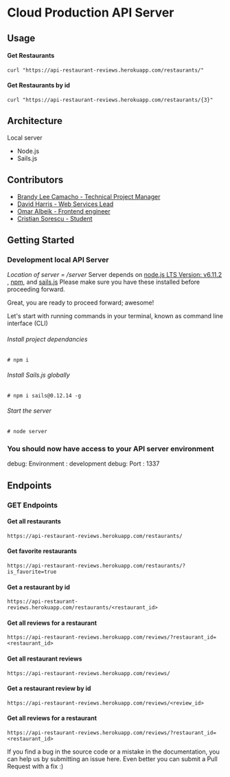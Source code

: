# Cloud Production API Server
## Usage
#### Get Restaurants
```
curl "https://api-restaurant-reviews.herokuapp.com/restaurants/"
```
#### Get Restaurants by id
````
curl "https://api-restaurant-reviews.herokuapp.com/restaurants/{3}"
````

## Architecture
Local server
- Node.js
- Sails.js

## Contributors

- [Brandy Lee Camacho - Technical Project Manager](mailto:brandy.camacho@udacity.com)
- [David Harris - Web Services Lead](mailto:david.harris@udacity.com)
- [Omar Albeik - Frontend engineer](mailto:omaralbeik@gmail.com)
- [Cristian Sorescu - Student](https://github.com/christian0101)

## Getting Started

### Development local API Server
_Location of server = /server_
Server depends on [node.js LTS Version: v6.11.2 ](https://nodejs.org/en/download/), [npm](https://www.npmjs.com/get-npm), and [sails.js](http://sailsjs.com/)
Please make sure you have these installed before proceeding forward.

Great, you are ready to proceed forward; awesome!

Let's start with running commands in your terminal, known as command line interface (CLI)

###### Install project dependancies
```Install project dependancies
# npm i
```
###### Install Sails.js globally
```Install sails global
# npm i sails@0.12.14 -g
```
###### Start the server
```Start server
# node server
```
### You should now have access to your API server environment
debug: Environment : development
debug: Port        : 1337


## Endpoints

### GET Endpoints

#### Get all restaurants
```
https://api-restaurant-reviews.herokuapp.com/restaurants/
```

#### Get favorite restaurants
```
https://api-restaurant-reviews.herokuapp.com/restaurants/?is_favorite=true
```

#### Get a restaurant by id
```
https://api-restaurant-reviews.herokuapp.com/restaurants/<restaurant_id>
```

#### Get all reviews for a restaurant
```
https://api-restaurant-reviews.herokuapp.com/reviews/?restaurant_id=<restaurant_id>
```

#### Get all restaurant reviews
```
https://api-restaurant-reviews.herokuapp.com/reviews/
```

#### Get a restaurant review by id
```
https://api-restaurant-reviews.herokuapp.com/reviews/<review_id>
```

#### Get all reviews for a restaurant
```
https://api-restaurant-reviews.herokuapp.com/reviews/?restaurant_id=<restaurant_id>
```

If you find a bug in the source code or a mistake in the documentation, you can help us by
submitting an issue here. Even better you can submit a Pull Request with a fix :)
